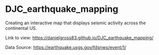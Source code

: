 # DJC_earthquake_mapping

Creating an interactive map that displays seismic activity across the continental US. 

Link to view: https://danielgross83.github.io/DJC_earthquake_mapping/

Data Source: https://earthquake.usgs.gov/fdsnws/event/1/
